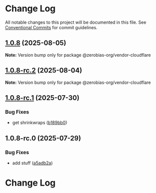 # Change Log

All notable changes to this project will be documented in this file.
See [Conventional Commits](https://conventionalcommits.org) for commit guidelines.

## [1.0.8](https://github.com/zerobias-org/vendor/compare/@zerobias-org/vendor-cloudflare@1.0.8-rc.2...@zerobias-org/vendor-cloudflare@1.0.8) (2025-08-05)

**Note:** Version bump only for package @zerobias-org/vendor-cloudflare





## [1.0.8-rc.2](https://github.com/zerobias-org/vendor/compare/@zerobias-org/vendor-cloudflare@1.0.8-rc.1...@zerobias-org/vendor-cloudflare@1.0.8-rc.2) (2025-08-04)

**Note:** Version bump only for package @zerobias-org/vendor-cloudflare





## [1.0.8-rc.1](https://github.com/zerobias-org/vendor/compare/@zerobias-org/vendor-cloudflare@1.0.8-rc.0...@zerobias-org/vendor-cloudflare@1.0.8-rc.1) (2025-07-30)


### Bug Fixes

* get shrinkwraps ([b189bb0](https://github.com/zerobias-org/vendor/commit/b189bb0cf53ad66427530ccc0eab7824527942d3))





## 1.0.8-rc.0 (2025-07-29)


### Bug Fixes

* add stuff ([a5adb2a](https://github.com/zerobias-org/vendor/commit/a5adb2aecd0670c42e9077affecb6a047bf30fc6))





# Change Log
